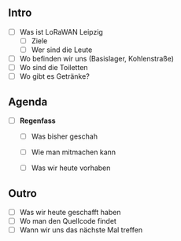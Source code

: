 

## Intro

- [ ] Was ist LoRaWAN Leipzig
	- [ ] Ziele
	- [ ] Wer sind die Leute
- [ ] Wo befinden wir uns (Basislager, Kohlenstraße)
- [ ] Wo sind die Toiletten
- [ ] Wo gibt es Getränke?

## Agenda

- [ ] **Regenfass**
	- [ ] Was bisher geschah
	- [ ] Wie man mitmachen kann
	- [ ] Was wir heute vorhaben


## Outro

- [ ] Was wir heute geschafft haben
- [ ] Wo man den Quellcode findet
- [ ] Wann wir uns das nächste Mal treffen
